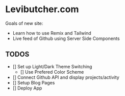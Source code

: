 # Levibutcher.com

Goals of new site:

- Learn how to use Remix and Tailwind
- Live feed of Github using Server Side Components

## TODOS

- [] Set up Light/Dark Theme Switching
  - [] Use Prefered Color Scheme
- [] Connect Github API and display projects/activity
- [] Setup Blog Pages
- [] Deploy App